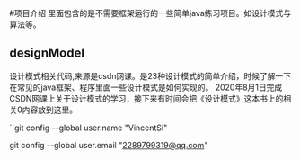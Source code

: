 #项目介绍
里面包含的是不需要框架运行的一些简单java练习项目。如设计模式与算法等。
## designModel
   设计模式相关代码,来源是csdn网课。是23种设计模式的简单介绍，时候了解一下在常见的java框架、程序里面一些设计模式是如何实现的。
2020年8月1日完成CSDN网课上关于设计模式的学习，接下来有时间会把《设计模式》这本书上的相关0内容放到这里。

``git config --global user.name "VincentSi"

git config --global user.email "2289799319@qq.com"